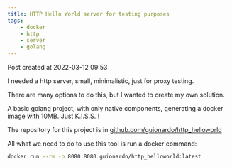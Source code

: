 ```yaml
---
title: HTTP Hello World server for testing purposes
tags:   
    - docker
    - http
    - server
    - golang
---
```

Post created at 2022-03-12 09:53

I needed a http server, small, minimalistic, just for proxy testing.

There are many options to do this, but I wanted to create my own solution.

A basic golang project, with only native components, generating a docker image with 10MB. Just K.I.S.S. !

The repository for this project is in [github.com/guionardo/http_helloworld](https://github.com/guionardo/http_helloworld)

All what we need to do to use this tool is run a docker command: 

```bash
docker run --rm -p 8080:8080 guionardo/http_helloworld:latest
```


